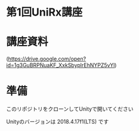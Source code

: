 # 第1回UniRx講座

# 講座資料

(https://drive.google.com/open?id=1g3GuBRPNuaKF_XxkSbyplrEhNYPZ5vYl)

# 準備

このリポジトリをクローンしてUnityで開いてください

Unityのバージョンは 2018.4.17f1(LTS) です
